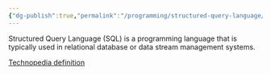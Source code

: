 ```yaml
---
{"dg-publish":true,"permalink":"/programming/structured-query-language/","tags":["SQL"]}
---
```



Structured Query Language (SQL) is a programming language that is typically used in relational database or data stream management systems.

[Technopedia definition](https://www.techopedia.com/definition/1245/structured-query-language-sql)
